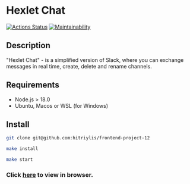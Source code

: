 # Hexlet Chat
[![Actions Status](https://github.com/hitriylis/frontend-project-12/workflows/hexlet-check/badge.svg)](https://github.com/hitriylis/frontend-project-12/actions) [![Maintainability](https://api.codeclimate.com/v1/badges/4e6746980b08ea6de06c/maintainability)](https://codeclimate.com/github/hitriylis/frontend-project-12/maintainability)

## Description
"Hexlet Chat" - is a simplified version of Slack, where you can exchange messages in real time, create, delete and rename channels.

## Requirements
* Node.js > 18.0
* Ubuntu, Macos or WSL (for Windows)

## Install
```bash
git clone git@github.com:hitriylis/frontend-project-12
```
```bash
make install
```
```bash
make start
```

### Click [here](https://frontend-project-12-production-4c97.up.railway.app/login) to view in browser.